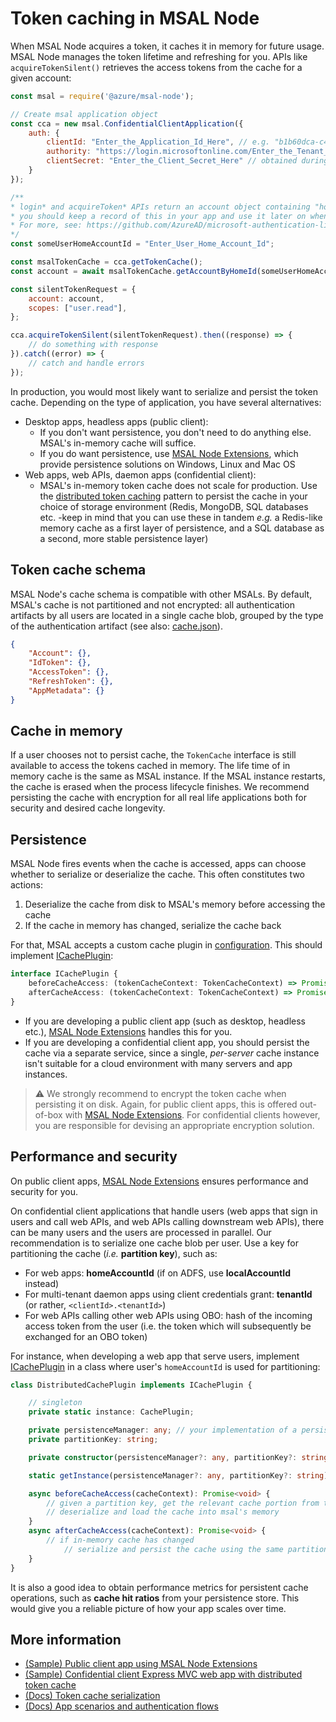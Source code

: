 # Token caching in MSAL Node

When MSAL Node acquires a token, it caches it in memory for future usage. MSAL Node manages the token lifetime and refreshing for you. APIs like `acquireTokenSilent()` retrieves the access tokens from the cache for a given account:

```javascript
const msal = require('@azure/msal-node');

// Create msal application object
const cca = new msal.ConfidentialClientApplication({
    auth: {
        clientId: "Enter_the_Application_Id_Here", // e.g. "b1b60dca-c49d-496e-9851-xxxxxxxxxxxx" (guid)
        authority: "https://login.microsoftonline.com/Enter_the_Tenant_Info_Here", // e.g. "common" or your tenantId (guid)
        clientSecret: "Enter_the_Client_Secret_Here" // obtained during app registration
    }
});

/**
* login* and acquireToken* APIs return an account object containing "homeAccountId"
* you should keep a record of this in your app and use it later on when calling acquireTokenSilent
* For more, see: https://github.com/AzureAD/microsoft-authentication-library-for-js/blob/dev/lib/msal-node/docs/accounts.md
*/
const someUserHomeAccountId = "Enter_User_Home_Account_Id";

const msalTokenCache = cca.getTokenCache();
const account = await msalTokenCache.getAccountByHomeId(someUserHomeAccountId);

const silentTokenRequest = {
    account: account,
    scopes: ["user.read"],
};

cca.acquireTokenSilent(silentTokenRequest).then((response) => {
    // do something with response
}).catch((error) => {
    // catch and handle errors
});
```

In production, you would most likely want to serialize and persist the token cache. Depending on the type of application, you have several alternatives:

* Desktop apps, headless apps (public client):
  * If you don't want persistence, you don't need to do anything else. MSAL's in-memory cache will suffice.
  * If you do want persistence, use [MSAL Node Extensions](../../../extensions/msal-node-extensions/README.md), which provide persistence solutions on Windows, Linux and Mac OS
* Web apps, web APIs, daemon apps (confidential client):
  * MSAL's in-memory token cache does not scale for production. Use the [distributed token caching](#performance-and-security) pattern to persist the cache in your choice of storage environment (Redis, MongoDB, SQL databases etc. -keep in mind that you can use these in tandem *e.g.* a Redis-like memory cache as a first layer of persistence, and a SQL database as a second, more stable persistence layer)

## Token cache schema

MSAL Node's cache schema is compatible with other MSALs. By default, MSAL's cache is not partitioned and not encrypted: all authentication artifacts by all users are located in a single cache blob, grouped by the type of the authentication artifact (see also: [cache.json](../cache.json)).

```json
{
    "Account": {},
    "IdToken": {},
    "AccessToken": {},
    "RefreshToken": {},
    "AppMetadata": {}
}
```

## Cache in memory
If a user chooses not to persist cache, the `TokenCache` interface is still available to access the tokens cached in memory. The life time of in memory cache is the same as MSAL instance. If the MSAL instance  restarts, the cache is erased when the process lifecycle finishes. We recommend persisting the cache with encryption for all real life applications both for security and desired cache longevity.

## Persistence

MSAL Node fires events when the cache is accessed, apps can choose whether to serialize or deserialize the cache. This often constitutes two actions:

1. Deserialize the cache from disk to MSAL's memory before accessing the cache
2. If the cache in memory has changed, serialize the cache back

For that, MSAL accepts a custom cache plugin in [configuration](./configuration.md). This should implement [ICachePlugin](https://azuread.github.io/microsoft-authentication-library-for-js/ref/interfaces/_azure_msal_common.icacheplugin.html):

```typescript
interface ICachePlugin {
    beforeCacheAccess: (tokenCacheContext: TokenCacheContext) => Promise<void>;
    afterCacheAccess: (tokenCacheContext: TokenCacheContext) => Promise<void>;
}
```

* If you are developing a public client app (such as desktop, headless etc.), [MSAL Node Extensions](../../../extensions/msal-node-extensions/README.md) handles this for you.
* If you are developing a confidential client app, you should persist the cache via a separate service, since a single, *per-server* cache instance isn't suitable for a cloud environment with many servers and app instances.

> :warning: We strongly recommend to encrypt the token cache when persisting it on disk. Again, for public client apps, this is offered out-of-box with [MSAL Node Extensions](../../../extensions/msal-node-extensions/README.md). For confidential clients however, you are responsible for devising an appropriate encryption solution.

## Performance and security

On public client apps, [MSAL Node Extensions](../../../extensions/msal-node-extensions/README.md) ensures performance and security for you.

On confidential client applications that handle users (web apps that sign in users and call web APIs, and web APIs calling downstream web APIs), there can be many users and the users are processed in parallel. Our recommendation is to serialize one cache blob per user. Use a key for partitioning the cache (*i.e.* **partition key**), such as:

* For web apps: **homeAccountId** (if on ADFS, use **localAccountId** instead)
* For multi-tenant daemon apps using client credentials grant: **tenantId** (or rather, `<clientId>.<tenantId>`)
* For web APIs calling other web APIs using OBO: hash of the incoming access token from the user (i.e. the token which will subsequently be exchanged for an OBO token)

For instance, when developing a web app that serve users, implement [ICachePlugin](https://azuread.github.io/microsoft-authentication-library-for-js/ref/interfaces/_azure_msal_common.icacheplugin.html) in a class where user's `homeAccountId` is used for partitioning:

```typescript
class DistributedCachePlugin implements ICachePlugin {

    // singleton
    private static instance: CachePlugin;

    private persistenceManager: any; // your implementation of a persistence client
    private partitionKey: string;

    private constructor(persistenceManager?: any, partitionKey?: string) {}

    static getInstance(persistenceManager?: any, partitionKey?: string): CachePlugin {}

    async beforeCacheAccess(cacheContext): Promise<void> {
        // given a partition key, get the relevant cache portion from the persistence store
        // deserialize and load the cache into msal's memory
    }
    async afterCacheAccess(cacheContext): Promise<void> {
        // if in-memory cache has changed
            // serialize and persist the cache using the same partition key
    }
}
```

It is also a good idea to obtain performance metrics for persistent cache operations, such as **cache hit ratios** from your persistence store. This would give you a reliable picture of how your app scales over time.

## More information

* [(Sample) Public client app using MSAL Node Extensions](../../../extensions/samples/msal-node-extensions/index.js)
* [(Sample) Confidential client Express MVC web app with distributed token cache](../../../samples/msal-node-samples/ExpressTestApp/README.md)
* [(Docs) Token cache serialization](https://github.com/AzureAD/microsoft-authentication-library-for-dotnet/wiki/token-cache-serialization)
* [(Docs) App scenarios and authentication flows](https://docs.microsoft.com/azure/active-directory/develop/authentication-flows-app-scenarios)
